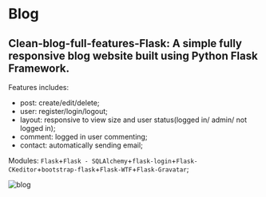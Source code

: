 # Blog
## Clean-blog-full-features-Flask: A simple fully responsive blog website built using Python Flask Framework.
Features includes:

  - post: create/edit/delete;
  - user: register/login/logout;
  - layout: responsive to view size and user status(logged in/ admin/ not logged in);
  - comment: logged in user commenting;
  - contact: automatically sending email;

Modules: `Flask`+`Flask - SQLAlchemy`+`flask-login`+`Flask-CKeditor`+`bootstrap-flask`+`Flask-WTF`+`Flask-Gravatar`;

   ![blog](https://github.com/andreivln/Blog/blob/master/restful-simple-blog.gif)
